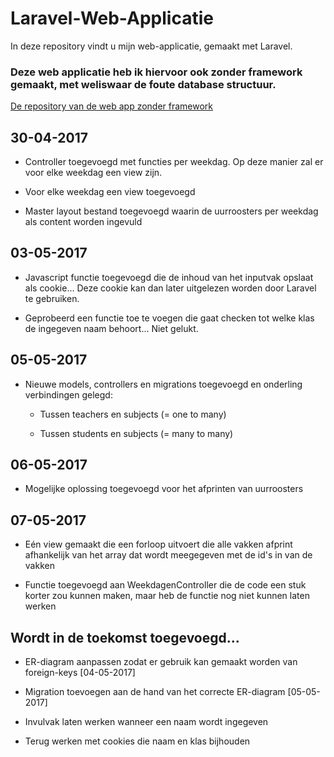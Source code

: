 # Laravel-Web-Applicatie
In deze repository vindt u mijn web-applicatie, gemaakt met Laravel.

### Deze web applicatie heb ik hiervoor ook zonder framework gemaakt, met weliswaar de foute database structuur.

[De repository van de web app zonder framework](https://github.com/JelleS-immalle/Web-Applicatie)

## 30-04-2017

+ Controller toegevoegd met functies per weekdag. Op deze manier zal er voor elke weekdag een view zijn.

+ Voor elke weekdag een view toegevoegd

+ Master layout bestand toegevoegd waarin de uurroosters per weekdag als content worden ingevuld

## 03-05-2017

+ Javascript functie toegevoegd die de inhoud van het inputvak opslaat als cookie... Deze cookie kan dan later uitgelezen worden door Laravel te gebruiken.

+ Geprobeerd een functie toe te voegen die gaat checken tot welke klas de ingegeven naam behoort... Niet gelukt.

## 05-05-2017

+ Nieuwe models, controllers en migrations toegevoegd en onderling verbindingen gelegd:

	+ Tussen teachers en subjects (= one to many)

	+ Tussen students en subjects (= many to many)

## 06-05-2017

+ Mogelijke oplossing toegevoegd voor het afprinten van uurroosters

## 07-05-2017

+ Eén view gemaakt die een forloop uitvoert die alle vakken afprint afhankelijk van het array dat wordt meegegeven met de id's in van de vakken

+ Functie toegevoegd aan WeekdagenController die de code een stuk korter zou kunnen maken, maar heb de functie nog niet kunnen laten werken

## Wordt in de toekomst toegevoegd...

+ ER-diagram aanpassen zodat er gebruik kan gemaakt worden van foreign-keys [04-05-2017]

+ Migration toevoegen aan de hand van het correcte ER-diagram [05-05-2017]

+ Invulvak laten werken wanneer een naam wordt ingegeven

+ Terug werken met cookies die naam en klas bijhouden

